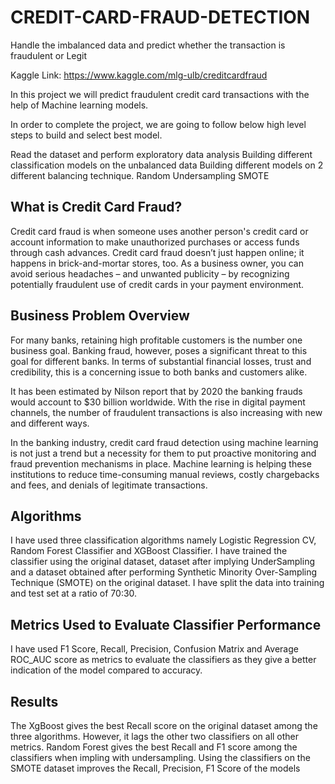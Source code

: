 # CREDIT-CARD-FRAUD-DETECTION

Handle the imbalanced data and predict whether the transaction is fraudulent or Legit

Kaggle Link: https://www.kaggle.com/mlg-ulb/creditcardfraud


In this project we will predict fraudulent credit card transactions with the help of Machine learning models.

In order to complete the project, we are going to follow below high level steps to build and select best model.

Read the dataset and perform exploratory data analysis
Building different classification models on the unbalanced data
Building different models on 2 different balancing technique.
Random Undersampling
SMOTE

## What is Credit Card Fraud?
Credit card fraud is when someone uses another person's credit card or account information to make unauthorized purchases or access funds through cash advances. Credit card fraud doesn’t just happen online; it happens in brick-and-mortar stores, too. As a business owner, you can avoid serious headaches – and unwanted publicity – by recognizing potentially fraudulent use of credit cards in your payment environment.

## Business Problem Overview
For many banks, retaining high profitable customers is the number one business goal. Banking fraud, however, poses a significant threat to this goal for different banks. In terms of substantial financial losses, trust and credibility, this is a concerning issue to both banks and customers alike.

It has been estimated by Nilson report that by 2020 the banking frauds would account to $30 billion worldwide. With the rise in digital payment channels, the number of fraudulent transactions is also increasing with new and different ways.

In the banking industry, credit card fraud detection using machine learning is not just a trend but a necessity for them to put proactive monitoring and fraud prevention mechanisms in place. Machine learning is helping these institutions to reduce time-consuming manual reviews, costly chargebacks and fees, and denials of legitimate transactions.

## Algorithms
I have used three classification algorithms namely Logistic Regression CV, Random Forest Classifier and XGBoost Classifier. I have trained the classifier using the original dataset, dataset after implying UnderSampling and a dataset obtained after performing Synthetic Minority Over-Sampling Technique (SMOTE) on the original dataset. I have split the data into training and test set at a ratio of 70:30.

## Metrics Used to Evaluate Classifier Performance
I have used F1 Score, Recall, Precision, Confusion Matrix and Average ROC_AUC score as metrics to evaluate the classifiers as they give a better indication of the model compared to accuracy.

## Results
The XgBoost gives the best Recall score on the original dataset among the three algorithms. However, it lags the other two classifiers on all other metrics. Random Forest gives the best Recall and F1 score among the classifiers when impling with undersampling. Using the classifiers on the SMOTE dataset improves the Recall, Precision, F1 Score of the models 
